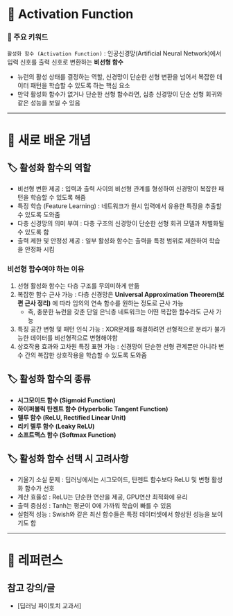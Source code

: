 # 🚀 Activation Function

### 🎯 주요 키워드

`활성화 함수 (Activation Function)` : 인공신경망(Artificial Neural Network)에서 입력 신호를 출력 신호로 변환하는 **비선형 함수**

- 뉴런의 활성 상태를 결정하는 역할, 신경망이 단순한 선형 변환을 넘어서 복잡한 데이터 패턴을 학습할 수 있도록 하는 핵심 요소
- 만약 활성화 함수가 없거나 단순한 선형 함수라면, 심층 신경망이 단순 선형 회귀와 같은 성능을 보일 수 있음

---

# 📝 새로 배운 개념

## 🏷 활성화 함수의 역할

- 비선형 변환 제공 : 입력과 출력 사이의 비선형 관계를 형성하여 신경망이 복잡한 패턴을 학습할 수 있도록 해줌
- 특징 학습 (Feature Learning) : 네트워크가 원시 입력에서 유용한 특징을 추출할 수 있도록 도와줌
- 다층 신경망의 의미 부여 : 다층 구조의 신경망이 단순한 선형 회귀 모델과 차별화될 수 있도록 함
- 출력 제한 및 안정성 제공 : 일부 활성화 함수는 출력을 특정 범위로 제한하여 학습을 안정화 시킴

### 비선형 함수여야 하는 이유

1. 선형 활성화 함수는 다층 구조를 무의미하게 만듦
2. 복잡한 함수 근사 가능 : 다층 신경망은 **Universal Approximation Theorem(보편 근사 정리)** 에 따라 임의의 연속 함수를 원하는 정도로 근사 가능
   - 즉, 충분한 뉴런을 갖춘 단일 은닉층 네트워크는 어떤 복잡한 함수라도 근사 가능
3. 특징 공간 변형 및 패턴 인식 가능 : XOR문제를 해결하려면 선형적으로 분리가 불가능한 데이터를 비선형적으로 변형해야함
4. 상호작용 효과와 고차원 특징 표현 가능 : 신경망이 단순한 선형 관계뿐만 아니라 변수 간의 복잡한 상호작용을 학습할 수 있도록 도와줌

## 🏷 활성화 함수의 종류

- **시그모이드 함수 (Sigmoid Function)**
- **하이퍼볼릭 탄젠트 함수 (Hyperbolic Tangent Function)**
- **렐루 함수 (ReLU, Rectified Linear Unit)**
- **리키 렐루 함수 (Leaky ReLU)**
- **소프트맥스 함수 (Softmax Function)**

## 🏷 활성화 함수 선택 시 고려사항

- 기울기 소실 문제 : 딥러닝에서는 시그모이드, 탄젠트 함수보다 ReLU 및 변형 활성화 함수가 선호
- 계산 효율성 : ReLU는 단순한 연산을 제공, GPU연산 최적화에 유리
- 출력 중심성 : Tanh는 평균이 0에 가까워 학습이 빠를 수 있음
- 실험적 성능 : Swish와 같은 최신 함수들은 특정 데이터셋에서 향상된 성능을 보이기도 함

---

# 🔗 레퍼런스

## 참고 강의/글

- [딥러닝 파이토치 교과서]
